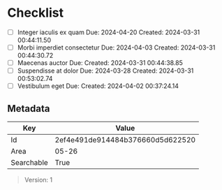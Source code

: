 # Checklist

- [ ] Integer iaculis ex quam
  Due: 2024-04-20
  Created: 2024-03-31 00:44:11.50
- [ ] Morbi imperdiet consectetur
  Due: 2024-04-03
  Created: 2024-03-31 00:44:30.72
- [ ] Maecenas auctor
  Due:
  Created: 2024-03-31 00:44:38.85
- [ ] Suspendisse at dolor
  Due: 2024-03-28
  Created: 2024-03-31 00:53:02.74
- [ ] Vestibulum eget
  Due:
  Created: 2024-04-02 00:37:24.14

## Metadata

| Key | Value |
| - | - |
| Id | 2ef4e491de914484b376660d5d622520 |
| Area | 05-26 |
| Searchable | True |

> Version: 1